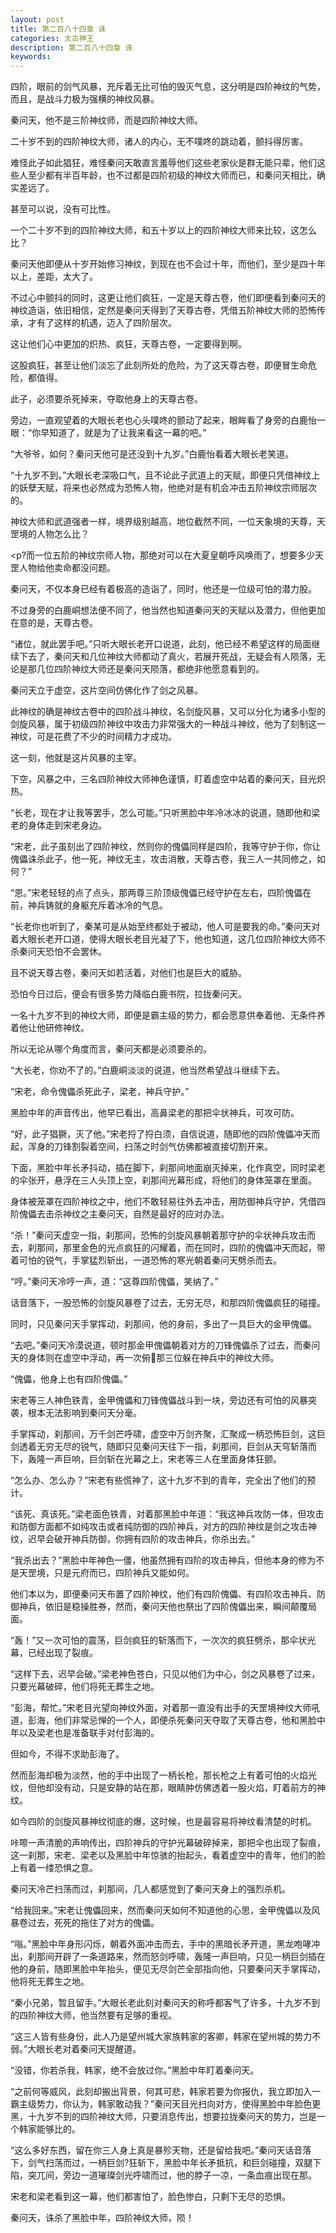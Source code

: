 ```yaml
---
layout: post
title: 第二百八十四章 诛
categories: 太古神王
description: 第二百八十四章 诛
keywords:
---
```


四阶，眼前的剑气风暴，充斥着无比可怕的毁灭气息，这分明是四阶神纹的气势，而且，是战斗力极为强横的神纹风暴。

秦问天，他不是三阶神纹师，而是四阶神纹大师。

二十岁不到的四阶神纹大师，诸人的内心，无不噗咚的跳动着，颤抖得厉害。

难怪此子如此猖狂，难怪秦问天敢直言羞辱他们这些老家伙是群无能只辈，他们这些人至少都有半百年龄，也不过都是四阶初级的神纹大师而已，和秦问天相比，确实差远了。

甚至可以说，没有可比性。

一个二十岁不到的四阶神纹大师，和五十岁以上的四阶神纹大师来比较，这怎么比？

秦问天他即便从十岁开始修习神纹，到现在也不会过十年，而他们，至少是四十年以上，差距，太大了。

不过心中颤抖的同时，这更让他们疯狂，一定是天尊古卷，他们即便看到秦问天的神纹造诣，依旧相信，定然是秦问天得到了天尊古卷，凭借五阶神纹大师的恐怖传承，才有了这样的机遇，迈入了四阶层次。

这让他们心中更加的炽热、疯狂，天尊古卷，一定要得到啊。

这股疯狂，甚至让他们淡忘了此刻所处的危险，为了这天尊古卷，即便冒生命危险，都值得。

此子，必须要杀死掉来，夺取他身上的天尊古卷。

旁边，一直观望着的大眼长老也心头噗咚的颤动了起来，眼眸看了身旁的白鹿怡一眼：“你早知道了，就是为了让我来看这一幕的吧。”

“大爷爷，如何？秦问天他可是还没到十九岁。”白鹿怡看着大眼长老笑道。

“十九岁不到。”大眼长老深吸口气，且不论此子武道上的天赋，即便只凭借神纹上的妖孽天赋，将来也必然成为恐怖人物，他绝对是有机会冲击五阶神纹宗师层次的。

神纹大师和武道强者一样，境界级别越高，地位截然不同，一位天象境的天尊，天罡境的人物怎么比？

<p?而一位五阶的神纹宗师人物，那绝对可以在大夏皇朝呼风唤雨了，想要多少天罡人物给他卖命都没问题。

秦问天，不仅本身已经有着极高的造诣了，同时，他还是一位级可怕的潜力股。

不过身旁的白鹿峒想法便不同了，他当然也知道秦问天的天赋以及潜力，但他更加在意的是，天尊古卷。

“诸位，就此罢手吧。”只听大眼长老开口说道，此刻，他已经不希望这样的局面继续下去了，秦问天和几位神纹大师都动了真火，若展开死战，无疑会有人陨落，无论是那几位四阶神纹大师还是秦问天陨落，都绝非他愿意看到的。

秦问天立于虚空，这片空间仿佛化作了剑之风暴。

此神纹的确是神纹古卷中的四阶战斗神纹，名剑旋风暴，又可以分化为诸多小型的剑旋风暴，属于初级四阶神纹中攻击力非常强大的一种战斗神纹，他为了刻制这一神纹，可是花费了不少的时间精力才成功。

这一刻，他就是这片风暴的主宰。

下空，风暴之中，三名四阶神纹大师神色谨慎，盯着虚空中站着的秦问天，目光炽热。

“长老，现在才让我等罢手，怎么可能。”只听黑脸中年冷冰冰的说道，随即他和梁老的身体走到宋老身边。

“宋老，此子虽刻出了四阶神纹，然则你的傀儡同样是四阶，我等守护于你，你让傀儡诛杀此子，他一死，神纹无主，攻击消散，天尊古卷，我三人一共同修之，如何？”

“恩。”宋老轻轻的点了点头，那两尊三阶顶级傀儡已经守护在左右，四阶傀儡在前，神兵铸就的身躯充斥着冰冷的气息。

“长老你也听到了，秦某可是从始至终都处于被动，他人可是要我的命。”秦问天对着大眼长老开口道，使得大眼长老目光凝了下，他也知道，这几位四阶神纹大师不杀秦问天恐怕不会罢休。

且不说天尊古卷，秦问天如若活着，对他们也是巨大的威胁。

恐怕今日过后，便会有很多势力降临白鹿书院，拉拢秦问天。

一名十九岁不到的神纹大师，即便是霸主级的势力，都会愿意供奉着他、无条件养着他让他研修神纹。

所以无论从哪个角度而言，秦问天都是必须要杀的。

“大长老，你劝不了的。”白鹿峒淡淡的说道，他当然希望战斗继续下去。

“宋老，命令傀儡杀死此子，梁老，神兵守护。”

黑脸中年的声音传出，他早已看出，高鼻梁老的那把伞状神兵，可攻可防。

“好，此子猖獗，灭了他。”宋老捋了捋白须，自信说道，随即他的四阶傀儡冲天而起，浑身的刀锋割裂着空间，扫荡之时剑气仿佛都被直接切割开来。

下面，黑脸中年长矛抖动，插在脚下，刹那间地面崩灭掉来，化作真空，同时梁老的伞张开，悬浮在三人头顶上空，刹那间光幕形成，将他们的身体笼罩在里面。

身体被笼罩在四阶神纹之中，他们不敢轻易往外去冲击，用防御神兵守护，凭借四阶傀儡去击杀神纹之主秦问天，自然是最好的应对办法。

“杀！”秦问天虚空一指，刹那间，恐怖的剑旋风暴朝着那守护的伞状神兵攻击而去，刹那间，那里金色的光点疯狂的闪耀着，而在同时，四阶的傀儡冲天而起，带着可怕的锐气，手掌猛烈斩出，一道恐怖的寒光朝着秦问天劈杀而去。

“哼。”秦问天冷哼一声，道：“这尊四阶傀儡，笑纳了。”

话音落下，一股恐怖的剑旋风暴卷了过去，无穷无尽，和那四阶傀儡疯狂的碰撞。

同时，只见秦问天手掌挥动，刹那间，他的身前，多出了一具巨大的金甲傀儡。

“去吧。”秦问天冷漠说道，顿时那金甲傀儡朝着对方的刀锋傀儡杀了过去，而秦问天的身体则在虚空中浮动，再一次俯那三位躲在神兵中的神纹大师。

“傀儡，他身上也有四阶傀儡。”

宋老等三人神色铁青，金甲傀儡和刀锋傀儡战斗到一块，旁边还有可怕的风暴突袭，根本无法影响到秦问天分毫。

手掌挥动，刹那间，万千剑芒呼啸，虚空中万剑齐聚，汇聚成一柄恐怖巨剑，这巨剑透着无穷无尽的锐气，随即只见秦问天往下一指，刹那间，巨剑从天穹斩落而下，轰隆一声巨响，巨剑斩在光幕之上，宋老等三人在里面身体狂颤。

“怎么办、怎么办？”宋老有些慌神了，这十九岁不到的青年，完全出了他们的预计。

“该死、真该死。”梁老面色铁青，对着那黑脸中年道：“我这神兵攻防一体，但攻击和防御方面都不如纯攻击或者纯防御的四阶神兵，对方的四阶神纹是剑之攻击神纹，迟早会破开神兵防御，你拥有四阶的攻击神兵，你杀出去。”

“我杀出去？”黑脸中年神色一僵，他虽然拥有四阶的攻击神兵，但他本身的修为不是天罡境，只是元府而已，四阶神兵又能如何。

他们本以为，即便秦问天布置了四阶神纹，他们有四阶傀儡、有四阶攻击神兵、防御神兵，依旧是稳操胜券，然而，秦问天他也祭出了四阶傀儡出来，瞬间颠覆局面。

“轰！”又一次可怕的震荡，巨剑疯狂的斩落而下，一次次的疯狂劈杀，那伞状光幕，已经出现了裂痕。

“这样下去，迟早会破。”梁老神色苍白，只见以他们为中心，剑之风暴卷了过来，只要光幕破碎，他们将死无葬生之地。

“彭海，帮忙。”宋老目光望向神纹外面，对着那一直没有出手的天罡境神纹大师吼道，彭海，他们非常忌惮的一个人，即便杀死秦问天夺取了天尊古卷，他和黑脸中年以及梁老也是准备联手对付彭海的。

但如今，不得不求助彭海了。

然而彭海却极为淡然，他的手中出现了一柄长枪，那长枪之上有着可怕的火焰光纹，但他却没有动，只是安静的站在那，眼睛肿仿佛透着一股火焰，盯着前方的神纹。

如今四阶的剑旋风暴神纹彻底的爆，这时候，也是最容易将神纹看清楚的时机。

咔嚓一声清脆的声响传出，四阶神兵的守护光幕破碎掉来，那把伞也出现了裂痕，这一刹那，宋老、梁老以及黑脸中年惊骇的抬起头，看着虚空中的青年，他们的脸上有着一缕恐惧之意。

秦问天冷芒扫荡而过，刹那间，几人都感觉到了秦问天身上的强烈杀机。

“给我回来。”宋老让傀儡回来，然而秦问天如何不知道他的心思，金甲傀儡以及风暴卷过去，死死的拖住了对方的傀儡。

“嗡。”黑脸中年身形闪烁，朝着外面冲击而去，手中的黑暗长矛开道，黑龙咆哮冲出，刹那间开辟了一条道路来，然而怒剑呼啸，轰隆一声巨响，只见一柄巨剑插在他的身前，随即黑脸中年抬头，便见无尽剑芒全部指向他，只要秦问天手掌挥动，他将死无葬生之地。

“秦小兄弟，暂且留手。”大眼长老此刻对秦问天的称呼都客气了许多，十九岁不到的四阶神纹大师，他当然要有足够的重视。

“这三人皆有些身份，此人乃是望州城大家族韩家的客卿，韩家在望州城的势力不弱。”大眼长老对着秦问天提醒道。

“没错，你若杀我，韩家，绝不会放过你。”黑脸中年盯着秦问天。

“之前何等威风，此刻却搬出背景，何其可悲，韩家若要为你报仇，我立即加入一霸主级势力，你认为，韩家敢动我？”秦问天目光扫向对方，使得黑脸中年脸色更黑，十九岁不到的四阶神纹大师，只要消息传出，想要拉拢秦问天的势力，岂是一个韩家能够比的。

“这么多好东西，留在你三人身上真是暴殄天物，还是留给我吧。”秦问天话音落下，剑气扫荡而过，一柄巨剑?狂斩下，黑脸中年长矛抵抗，和巨剑碰撞，双腿下陷，突兀间，旁边一道璀璨剑光呼啸而过，他的脖子一凉，一条血痕出现在那。

宋老和梁老看到这一幕，他们都害怕了，脸色惨白，只剩下无尽的恐惧。

秦问天，诛杀了黑脸中年，四阶神纹大师，陨！
